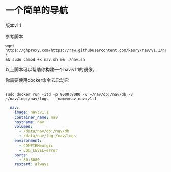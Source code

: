 # 一个简单的导航

版本v1.1

参考脚本
```shell
wget https://ghproxy.com/https://raw.githubusercontent.com/kesry/nav/v1.1/nav.sh \
&& sudo chmod +x nav.sh && ./nav.sh
```

以上脚本可以帮助你构建一个nav:v1.1的镜像。

你需要使用docker命令去启动它

```shell

sudo docker run -itd -p 9000:8080 -v ~/nav/db:/nav/db -v ~/nav/log:/nav/logs  --name=nav nav:v1.1

```

```docker-compose.yml
  nav:
    image: nav:v1.1
    container_name: nav
    hostname: nav
    volumes:
      - /data/nav/db:/nav/db
      - /data/nav/log:/nav/logs
    environment: 
      - CONFIRM=orgic
      - LOG_LEVEL=error
    ports:
      - 80:8080
    restart: always  

```